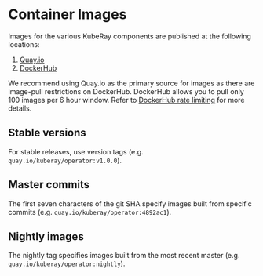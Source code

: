 # Container Images

Images for the various KubeRay components are published at the following locations:

1. [Quay.io](https://quay.io/organization/kuberay)
2. [DockerHub](https://hub.docker.com/u/kuberay)

We recommend using Quay.io as the primary source for images as there are image-pull restrictions on DockerHub. DockerHub allows you to pull only 100 images per 6 hour window. Refer to [DockerHub rate limiting](https://docs.docker.com/docker-hub/download-rate-limit/) for more details.

## Stable versions

For stable releases, use version tags (e.g. `quay.io/kuberay/operator:v1.0.0`).

## Master commits

The first seven characters of the git SHA specify images built from specific commits
(e.g. `quay.io/kuberay/operator:4892ac1`).

## Nightly images

The nightly tag specifies images built from the most recent master (e.g. `quay.io/kuberay/operator:nightly`).
